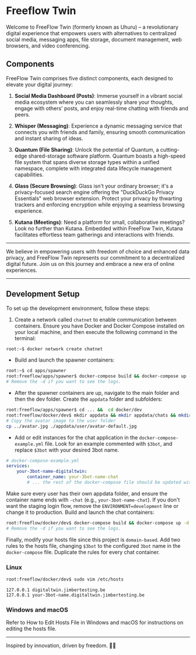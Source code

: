 # Freeflow Twin

Welcome to FreeFlow Twin (formerly known as Uhuru) – a revolutionary digital experience that empowers users with alternatives to centralized social media, messaging apps, file storage, document management, web browsers, and video conferencing.

## Components

FreeFlow Twin comprises five distinct components, each designed to elevate your digital journey:

1. **Social Media Dashboard (Posts)**: Immerse yourself in a vibrant social media ecosystem where you can seamlessly share your thoughts, engage with others' posts, and enjoy real-time chatting with friends and peers.

2. **Whisper (Messaging)**: Experience a dynamic messaging service that connects you with friends and family, ensuring smooth communication and instant sharing of ideas.

3. **Quantum (File Sharing)**: Unlock the potential of Quantum, a cutting-edge shared-storage software platform. Quantum boasts a high-speed file system that spans diverse storage types within a unified namespace, complete with integrated data lifecycle management capabilities.

4. **Glass (Secure Browsing)**: Glass isn't your ordinary browser; it's a privacy-focused search engine offering the "DuckDuckGo Privacy Essentials" web browser extension. Protect your privacy by thwarting trackers and enforcing encryption while enjoying a seamless browsing experience.

5. **Kutana (Meetings)**: Need a platform for small, collaborative meetings? Look no further than Kutana. Embedded within FreeFlow Twin, Kutana facilitates effortless team gatherings and interactions with friends.

---

We believe in empowering users with freedom of choice and enhanced data privacy, and FreeFlow Twin represents our commitment to a decentralized digital future. Join us on this journey and embrace a new era of online experiences.

---

## Development Setup

To set up the development environment, follow these steps:

1. Create a network called `chatnet` to enable communication between containers. Ensure you have Docker and Docker Compose installed on your local machine, and then execute the following command in the terminal:

```sh
root:~$ docker network create chatnet
```

-   Build and launch the spawner containers:

```sh
root:~$ cd apps/spawner
root:freeflow/apps/spawner$ docker-compose build && docker-compose up -d
# Remove the -d if you want to see the logs.
```

-   After the spawner containers are up, navigate to the main folder and then the dev folder. Create the `appdata` folder and subfolders:

```sh
root:freeflow/apps/spawner$ cd ... &&  cd docker/dev
root:freeflow/docker/dev$ mkdir appdata && mkdir appdata/chats && mkdir appdata/user
# Copy the avatar image to the user folder
cp ../avatar.jpg ./appdata/user/avatar-default.jpg
```

-   Add or edit instances for the chat application in the `docker-compose-example.yml` file. Look for an example commented with `$3bot`, and replace `$3bot` with your desired 3bot name.

```yml
# docker-compose-example.yml
services:
    your-3bot-name-digitaltwin:
        container_name: your-3bot-name-chat
        # ... the rest of the docker-compose file should be updated with your 3bot name
```

Make sure every user has their own appdata folder, and ensure the container name ends with `-chat` (e.g., `your-3bot-name-chat`).
If you don't want the staging login flow, remove the `ENVIRONMENT=development` line or change it to production.
Build and launch the chat containers:

```sh
root:freeflow/docker/dev$ docker-compose build && docker-compose up -d
# Remove the -d if you want to see the logs.
```

Finally, modify your hosts file since this project is `domain-based`. Add two rules to the hosts file, changing `$3bot` to the configured `3bot` name in the `docker-compose` file. Duplicate the rules for every chat container.

### Linux

```sh
root:freeflow/docker/dev$ sudo vim /etc/hosts
```

```vim
127.0.0.1 digitaltwin.jimbertesting.be
127.0.0.1 your-3bot-name.digitaltwin.jimbertesting.be
```

### Windows and macOS

Refer to How to Edit Hosts File in Windows and macOS for instructions on editing the hosts file.

---

Inspired by innovation, driven by freedom. 🚀✨
